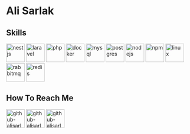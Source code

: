 <h1>Ali Sarlak</h1>
<h2>Skills</h2>
<p align="left">
  <img src="https://cdn.jsdelivr.net/gh/devicons/devicon@latest/icons/nestjs/nestjs-original.svg" width="50" height="50" alt="nestjs"/>
  <img src="https://cdn.jsdelivr.net/gh/devicons/devicon@latest/icons/laravel/laravel-original.svg" width="50" height="50" alt="laravel" />
  <img src="https://cdn.jsdelivr.net/gh/devicons/devicon@latest/icons/php/php-original.svg" width="50" height="50" alt="php"/>
  <img src="https://cdn.jsdelivr.net/gh/devicons/devicon@latest/icons/docker/docker-plain.svg" width="50" height="50" alt="docker" />
  <img src="https://cdn.jsdelivr.net/gh/devicons/devicon@latest/icons/mysql/mysql-original.svg"  width="50" height="50" alt="mysql"/>       
  <img src="https://cdn.jsdelivr.net/gh/devicons/devicon@latest/icons/postgresql/postgresql-plain.svg" width="50" height="50" alt="postgres" />
  <img src="https://cdn.jsdelivr.net/gh/devicons/devicon@latest/icons/nodejs/nodejs-plain-wordmark.svg" width="50" height="50" alt="nodejs" />
  <img src="https://cdn.jsdelivr.net/gh/devicons/devicon@latest/icons/npm/npm-original-wordmark.svg" width="50" height="50" alt="npm" />
  <img src="https://cdn.jsdelivr.net/gh/devicons/devicon@latest/icons/linux/linux-original.svg" width="50" height="50" alt="linux"/>
  <img src="https://cdn.jsdelivr.net/gh/devicons/devicon@latest/icons/rabbitmq/rabbitmq-original.svg" width="50" height="50" alt="rabbitmq" />
  <img src="https://cdn.jsdelivr.net/gh/devicons/devicon@latest/icons/redis/redis-original-wordmark.svg" width="50" height="50" alt="redis"/>
</p>
<h2>How To Reach Me</h2>


<p>
    <a href="https://www.linkedin.com/in/ali-sarlak-1a5578168/"><img src="https://user-images.githubusercontent.com/91287064/208878686-01604f88-f0ac-4709-9cfc-2cc69b62d1aa.png" alt="github-alisarlak" width="50" height="50"></a>
    <a href="mailto:alisarlak1397@gmail.com"><img src="https://user-images.githubusercontent.com/91287064/208878678-26652569-8d38-45c9-aa13-28a33a7fc967.png" alt="github-alisarlak" width="50" height="50"></a>
    <a href="https://github.com/alisarlak71"><img src="https://user-images.githubusercontent.com/91287064/208878669-0146cc1a-b0a6-4a6e-9f4b-082c37264309.png" alt="github-alisarlak" width="50" height="50"></a>
</p>
